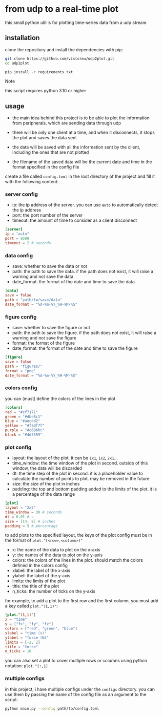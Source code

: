 # from udp to a real-time plot

this small python util is for plotting time-series data from a udp stream

## installation

clone the repository and install the dependencies with pip:

```bash
git clone https://github.com/vistormu/udp2plot.git
cd udp2plot
```

```bash
pip install -r requirements.txt
```

> [!NOTE]
> this script requires python 3.10 or higher

## usage

- the main idea behind this project is to be able to plot the information from peripherals, which are sending data through udp

- there will be only one client at a time, and when it disconnects, it stops the plot and saves the data sent

- the data will be saved with all the information sent by the client, including the ones that are not plotted

- the filename of the saved data will be the current date and time in the format specified in the config file

create a file called `config.toml` in the root directory of the project and fill it with the following content:

### server config

- ip: the ip address of the server. you can use `auto` to automatically detect the ip address
- port: the port number of the server
- timeout: the amount of time to consider as a client disconnect

```toml
[server]
ip = "auto"
port = 8080
timeout = 2 # seconds
```

### data config

- save: whether to save the data or not
- path: the path to save the data. if the path does not exist, it will raise a warning and not save the data
- date_format: the format of the date and time to save the data

```toml
[data]
save = false
path = "path/to/save/data"
date_format = "%d-%m-%Y_%H-%M-%S"
```

### figure config

- save: whether to save the figure or not
- path: the path to save the figure. if the path does not exist, it will raise a warning and not save the figure
- format: the format of the figure
- date_format: the format of the date and time to save the figure

```toml
[figure]
save = false
path = "figures/"
format = "png"
date_format = "%d-%m-%Y_%H-%M-%S"
```

### colors config

you can (must) define the colors of the lines in the plot 

```toml
[colors]
red = "#cf7171"
green = "#dbe8c1"
blue = "#aecdd2"
yellow = "#fadf7f"
purple = "#c696bc"
black = "#4d5359"
```

### plot config

- layout: the layout of the plot. it can be `1x1`, `1x2`, `2x1`...
- time_window: the time window of the plot in second. outside of this window, the data will be discarded
- dt: the time step of the plot in second. it is a placeholder value to calculate the number of points to plot. may be removed in the future
- size: the size of the plot in inches
- padding: the top and bottom padding added to the limits of the plot. it is a percentage of the data range

```toml
[plot]
layout = "2x2"
time_window = 30 # seconds
dt = 0.01 # s
size = [14, 8] # inches
padding = 5 # percentage
```

to add plots to the specified layout, the keys of the plot config must be in the format of `plot."(<row>,<column>)"`

- x: the name of the data to plot on the x-axis
- y: the names of the data to plot on the y-axis
- colors: the colors of the lines in the plot. should match the colors defined in the colors config
- xlabel: the label of the x-axis
- ylabel: the label of the y-axis
- limits: the limits of the plot
- title: the title of the plot
- n_ticks: the number of ticks on the y-axis

for example, to add a plot to the first row and the first column, you must add a key called `plot."(1,1)"`:

```toml
[plot."(1,1)"]
x = "time"
y = ["fx", "fy", "fz"]
colors = ["red", "green", "blue"]
xlabel = "time (s)"
ylabel = "force (N)"
limits = [-2, 2]
title = "force"
n_ticks = 10
```

you can also set a plot to cover multiple rows or columns using python notation: `plot."(:,1)`

### multiple configs

in this project, i have multiple configs under the `configs` directory. you can use them by passing the name of the config file as an argument to the script:

```bash
python main.py --config path/to/config.toml
```
